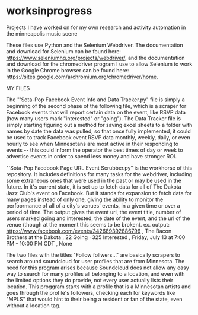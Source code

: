 # worksinprogress
Projects I have worked on for my own research and activity automation in the minneapolis music scene



These files use Python and the Selenium Webdriver. The documentation and download for Selenium can be found here: https://www.seleniumhq.org/projects/webdriver/, and the documentation and download for the chromedriver program I use to allow Selenium to work in the Google Chrome browser can be found here: https://sites.google.com/a/chromium.org/chromedriver/home.




MY FILES

The "'Sota-Pop Facebook Event Info and Data Tracker.py" file is simply a beginning of the second phase of the following file, which is a scraper for Facebook events that will report certain data on the event, like RSVP data (how many users mark "interested" or "going"). The Data Tracker file is simply starting figuring out a method for saving excel sheets to a folder with names by date the data was pulled, so that once fully implemented, it could be used to track Facebook event RSVP data monthly, weekly, daily, or even hourly to see when Minnesotans are most active in their responding to events -- this could inform the operator the best times of day or week to advertise events in order to spend less money and have stronger ROI.

"'Sota-Pop Facebook Page URL Event Scrubber.py" is the workhorse of this repository. It includes definitions for many tasks for the webdriver, including some extraneous ones that were used in the past or may be used in the future. In it's current state, it is set up to fetch data for all of The Dakota Jazz Club's event on Facebook. But it stands for expansion to fetch data for many pages instead of only one, giving the ability to monitor the perfoormance of all of a city's venues' events, in a given time or over a period of time. The output gives the event url,  the event title, number of users marked going and interested, the date of the event, and the url of the venue (though at the moment this seems to be broken). 
  ex. output:
    https://www.facebook.com/events/342689392886796 , The Bacon Brothers at the Dakota , 22 Going · 325 Interested , Friday, July 13 at 7:00 PM - 10:00 PM CDT , None

The two files with the titles "Follow follwers..." are basically scrapers to search around soundcloud for user profiles that are from Minnesota. The need for this program arises because Soundcloud does not allow any easy way to search for many profiles all belonging to a location, and even with the limited options they do provide, not every user actually lists their location. This proggram starts with a profile that is a Minnesotan artists and goes through the profile's followers, checking each for keywords like "MPLS" that would hint to their being a resident or fan of the state, even without a location tag.
